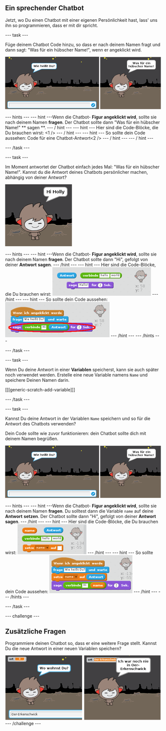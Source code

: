 ## Ein sprechender Chatbot

Jetzt, wo Du einen Chatbot mit einer eigenen Persönlichkeit hast, lass' uns ihn so programmieren, dass er mit dir spricht.

\--- task \---

Füge deinem Chatbot Code hinzu, so dass er nach deinem Namen fragt und dann sagt: "Was für ein hübscher Name!", wenn er angeklickt wird.

![Eine ChatBot-Antwort ausprobieren](images/chatbot-ask-test.png)

\--- hints \--- \--- hint \---Wenn die Chatbot- **Figur angeklickt wird**, sollte sie nach deinem Namen **fragen**. Der Chatbot sollte dann "Was für ein hübscher Name!" ** sagen **. \--- / hint \--- \--- hint \--- Hier sind die Code-Blöcke, die Du brauchen wirst: <1 /> \--- / hint \--- \--- hint \--- So sollte dein Code aussehen: Code für eine Chatbot-Antwort<2 /> \--- / hint \--- \--- / hint \---

\--- /task \---

\--- task \---

Im Moment antwortet der Chatbot einfach jedes Mal: "Was für ein hübscher Name!". Kannst du die Antwort deines Chatbots persönlicher machen, abhängig von deiner Antwort?

![Eine personalisierte Antwort ausrobieren](images/chatbot-answer-test.png)

\--- hints \--- \--- hint \---Wenn die Chatbot- **Figur angeklickt wird**, sollte sie nach deinem Namen **fragen**. Der Chatbot sollte dann "Hi", gefolgt von deiner **Antwort** **sagen**. \--- /hint \--- \--- hint \--- Hier sind die Code-Blöcke, die Du brauchen wirst: ![Blocks for a personalised reply](images/chatbot-answer-blocks.png) \--- /hint \--- \--- hint \--- So sollte dein Code aussehen: ![Code for a personalised reply](images/chatbot-answer-code.png) \--- /hint \--- \--- /hints \---

\--- /task \---

\--- task \---

Wenn Du deine Antwort in einer **Variablen** speicherst, kann sie auch später noch verwendet werden. Erstelle eine neue Variable namens `Name` und speichere Deinen Namen darin.

[[[generic-scratch-add-variable]]]

\--- /task \---

\--- task \---

Kannst Du deine Antwort in der Variablen `Name` speichern und so für die Antwort des Chatbots verwenden?

Dein Code sollte wie zuvor funktionieren: dein Chatbot sollte dich mit deinem Namen begrüßen.

![Ausprobieren einer Variable namens "Name"](images/chatbot-ask-test.png)

\--- hints \--- \--- hint \---Wenn die Chatbot- **Figur angeklickt wird**, sollte sie nach deinem Namen **fragen**. Du solltest dann die Variable `name` auf deine **Antwort** **setzen**. Der Chatbot sollte dann "Hi", gefolgt von deiner **Antwort** **sagen**. \--- /hint \--- \--- hint \--- Hier sind die Code-Blöcke, die Du brauchen wirst: ![Blocks for a 'name' variable](images/chatbot-variable-blocks.png) \--- /hint \--- \--- hint \--- So sollte dein Code aussehen: ![Code for a 'name' variable](images/chatbot-variable-code.png) \--- /hint \--- \--- /hints \---

\--- /task \---

\--- challenge \---

## Zusätzliche Fragen

Programmiere deinen Chatbot so, dass er eine weitere Frage stellt. Kannst Du die neue Antwort in einer neuen Variablen speichern?

![Zusätzliche Fragen](images/chatbot-question.png) \--- /challenge \---